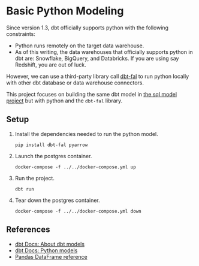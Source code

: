 # Basic Python Modeling

Since version 1.3, dbt officially supports python with the following constraints:

* Python runs remotely on the target data warehouse.
* As of this writing, the data warehouses that officially supports python in dbt are: Snowflake, BigQuery, and Databricks. If you are using say Redshift, you are out of luck.

However, we can use a third-party library call [dbt-fal](https://github.com/fal-ai/fal/tree/main/projects/adapter) to run python locally with other dbt database or data warehouse connectors.

This project focuses on building the same dbt model in [the sql model project](../basic) but with python and the `dbt-fal` library.

## Setup

1. Install the dependencies needed to run the python model.

   ```shell
   pip install dbt-fal pyarrow
   ```

1. Launch the postgres container.

   ```shell
   docker-compose -f ../../docker-compose.yml up
   ```

1. Run the project.

   ```shell
   dbt run
   ```

1. Tear down the postgres container.

   ```shell
   docker-compose -f ../../docker-compose.yml down
   ```

## References

* [dbt Docs: About dbt models](https://docs.getdbt.com/docs/build/models)
* [dbt Docs: Python models](https://docs.getdbt.com/docs/build/python-models)
* [Pandas DataFrame reference](https://pandas.pydata.org/docs/reference/frame.html)